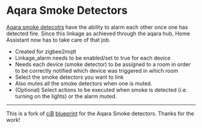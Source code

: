 # Aqara Smoke Detectors

[Aqara smoke detecotrs](https://www.aqara.com/en/product/smart-smoke-detector/) have the ability to alarm each other once one has detected fire.
Since this linkage as achieved through the aqara hub, Home Assistant now has to take care of that job.

- Created for zigbee2mqtt
- Linkage_alarm needs to be enabled/set to true for each device
- Needs each device (smoke detector) to be assigned to a room in order to be correctly notified which device was triggered in which room
- Select the smoke detectors you want to link
- Also mutes all the smoke detectors when one is muted.
- (Optional) Select actions to be executed when smoke is detected (i.e. turning on the lights) or the alarm muted.

---

This is a fork of [ciB](https://community.home-assistant.io/u/cib) [blueprint](https://community.home-assistant.io/t/aqara-smoke-detector-linkage-alarm-plus-optional-actions/750785) for the Aqara Smoke detectors.
Thanks for the work!
